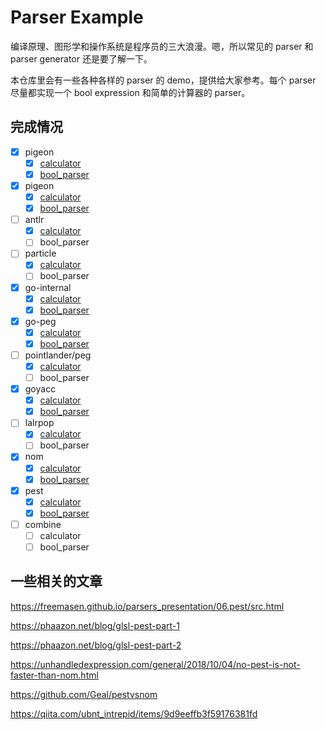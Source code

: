 # Parser Example

编译原理、图形学和操作系统是程序员的三大浪漫。嗯，所以常见的 parser 和 parser generator 还是要了解一下。

本仓库里会有一些各种各样的 parser 的 demo，提供给大家参考。每个 parser 尽量都实现一个 bool expression 和简单的计算器的 parser。

## 完成情况

- [x] pigeon
  - [x] [calculator](pigeon/calculator)
  - [x] [bool_parser](pigeon/bool_parser)
- [x] pigeon
  - [x] [calculator](pigeon/calculator)
  - [x] [bool_parser](pigeon/bool_parser)
- [ ] antlr
  - [x] [calculator](antlr/calculator)
  - [ ] bool_parser
- [ ] particle
  - [x] [calculator](particle/calculator)
  - [ ] bool_parser
- [x] go-internal
  - [x] [calculator](go-internal/calculator)
  - [x] [bool_parser](go-internal/bool_parser)
- [x] go-peg
  - [x] [calculator](go-peg/calculator)
  - [x] [bool_parser](go-peg/bool_parser)
- [ ] pointlander/peg
  - [x] [calculator](peg/calculator)
  - [ ] bool_parser
- [x] goyacc
  - [x] [calculator](goyacc/calculator)
  - [x] [bool_parser](goyacc/bool_parser)
- [ ] lalrpop
  - [x] [calculator](lalrpop/calculator)
  - [ ] bool_parser
- [x] nom
  - [x] [calculator](nom/calculator)
  - [x] [bool_parser](nom/bool_expr_left_assoc)
- [x] pest
  - [x] [calculator](pest/calculator)
  - [x] [bool_parser](pest/bool_parser)
- [ ] combine
  - [ ] calculator
  - [ ] bool_parser

## 一些相关的文章

https://freemasen.github.io/parsers_presentation/06.pest/src.html

https://phaazon.net/blog/glsl-pest-part-1

https://phaazon.net/blog/glsl-pest-part-2

https://unhandledexpression.com/general/2018/10/04/no-pest-is-not-faster-than-nom.html

https://github.com/Geal/pestvsnom

https://qiita.com/ubnt_intrepid/items/9d9eeffb3f59176381fd


